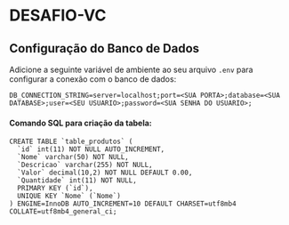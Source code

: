 # **DESAFIO-VC**

## **Configuração do Banco de Dados**

Adicione a seguinte variável de ambiente ao seu arquivo `.env` para configurar a conexão com o banco de dados:

```text
DB_CONNECTION_STRING=server=localhost;port=<SUA PORTA>;database=<SUA DATABASE>;user=<SEU USUARIO>;password=<SUA SENHA DO USUARIO>;
```

#### **Comando SQL para criação da tabela:**

```mysql
CREATE TABLE `table_produtos` (
  `id` int(11) NOT NULL AUTO_INCREMENT,
  `Nome` varchar(50) NOT NULL,
  `Descricao` varchar(255) NOT NULL,
  `Valor` decimal(10,2) NOT NULL DEFAULT 0.00,
  `Quantidade` int(11) NOT NULL,
  PRIMARY KEY (`id`),
  UNIQUE KEY `Nome` (`Nome`)
) ENGINE=InnoDB AUTO_INCREMENT=10 DEFAULT CHARSET=utf8mb4 COLLATE=utf8mb4_general_ci;
```

